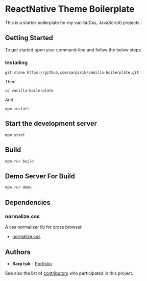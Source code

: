 # ReactNative Theme Boilerplate

This is a starter boilerplate for my vanilla(Css, JavaScript) projects .

## Getting Started

To get started open your command-line and follow the below steps

### Installing

```
git clone https://github.com/sarpisik/vanilla-boilerplate.git
```

Then

```
cd vanilla-boilerplate
```

And

```
npm install
```

## Start the development server

```
npm start
```

## Build

```
npm run build
```

## Demo Server For Build

```
npm run demo
```

## Dependencies

### normalize.css

A css normalizer lib for cross browser.

- [normalize.css](https://necolas.github.io/normalize.css/)

## Authors

- **Sarp Işık** - [Portfolio](https://www.sarpisik.com/)

See also the list of [contributors](https://github.com/your/project/contributors) who participated in this project.
